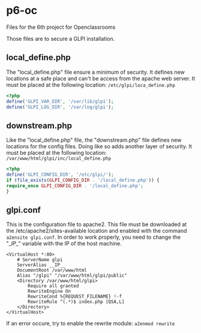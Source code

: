 # p6-oc
Files for the 6th project for Openclassrooms

Those files are to secure a GLPI installation.

## local_define.php

The "local_define.php" file ensure a minimum of security. It defines new locations at a safe place and can't be access from the apache web server. It must be placed at the following location: `/etc/glpi/loca_define.php`

```php
<?php
define('GLPI_VAR_DIR', '/var/lib/glpi');
define('GLPI_LOG_DIR', '/var/log/glpi');
```

## downstream.php

Like the "local_define.php" file, the "downstream.php" file defines new locations for the config files. Doing like so adds another layer of security. It must be placed at the following location: `/var/www/html/glpi/inc/local_define.php`

```php
<?php
define('GLPI_CONFIG_DIR', '/etc/glpi/');
if (file_exists(GLPI_CONFIG_DIR . '/local_define.php')) {
require_once GLPI_CONFIG_DIR . '/local_define.php';
}
```

## glpi.conf

This is the configuration file to apache2. This file must be downloaded at the /etc/apache2/sites-available location and enabled with the command `a2ensite glpi.conf`. In order to work properly, you need to change the "\__IP__" variable with the IP of the host machine. 

```
<VirtualHost *:80>  
	# ServerName glpi
	ServerAlias __IP__
	DocumentRoot /var/www/html
	Alias "/glpi" "/var/www/html/glpi/public"  
	<Directory /var/www/html/glpi>
		Require all granted  
		RewriteEngine On  
		RewriteCond %{REQUEST_FILENAME} !-f  
		RewriteRule ^(.*)$ index.php [QSA,L]  
	</Directory>  
</VirtualHost>
```
If an error occure, try to enable the rewrite module: `a2enmod rewrite`
